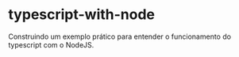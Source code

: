 # typescript-with-node
Construindo um exemplo prático para entender o funcionamento do typescript com o NodeJS.

